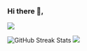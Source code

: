 ### Hi there 👋,


![](https://holopin.me/itsorganic)</br>
<div style="cell-padding:50">
  <img src="https://github-readme-streak-stats.herokuapp.com/?user=ItsOrganic&theme=dark&hide_border=false" alt="GitHub Streak Stats">
  <img style="widht:10%;" src="https://github-readme-stats.vercel.app/api?username=ItsOrganic&theme=dark&hide_border=false&include_all_commits=true&count_private=true">
</div>




<!--
**ItsOrganic/ItsOrganic** is a ✨ _special_ ✨ repository because its `README.md` (this file) appears on your GitHub profile.

Here are some ideas to get you started:

- 🔭 I’m currently working on ...
- 🌱 I’m currently learning ...
- 👯 I’m looking to collaborate on ...
- 🤔 I’m looking for help with ...
- 💬 Ask me about ...
- 📫 How to reach me: ...
- 😄 Pronouns: ...
- ⚡ Fun fact: ...
-->
